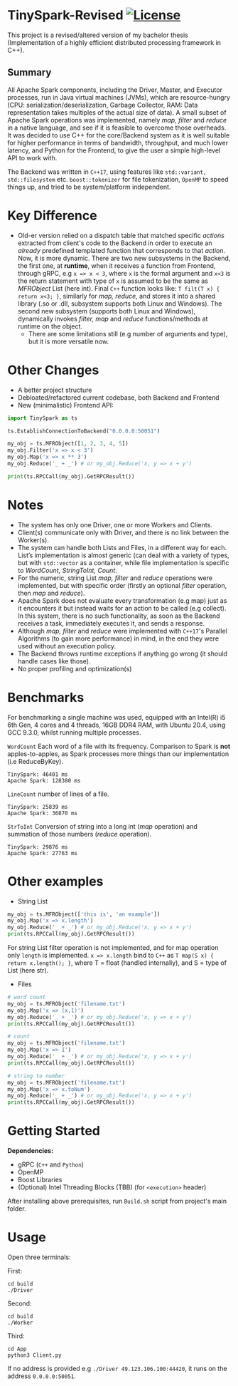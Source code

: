 # TinySpark-Revised	[![License](https://img.shields.io/badge/License-MIT-green.svg)](https://github.com/tonyspan/TinySpark-Revised/blob/master/LICENSE)

This project is a revised/altered version of my bachelor thesis (Implementation of a highly efficient distributed processing framework in C++).

## Summary

All Apache Spark components, including the Driver, Master, and Executor processes, run in Java virtual machines (JVMs), which are resource-hungry (CPU: serialization/deserialization, Garbage Collector, RAM: Data representation takes multiples of the actual size of data). A small subset of Apache Spark operations was implemented, namely *map, filter* and *reduce* in a native language, and see if it is feasible to overcome those overheads. It was decided to use C++ for the core/Backend system as it is well suitable for higher performance in terms of bandwidth, throughput, and much lower latency, and Python for the Frontend, to give the user a simple high-level API to work with.

The Backend was written in `C++17`, using features like `std::variant, std::filesystem` etc. `boost::tokenizer` for file tokenization, `OpenMP` to speed things up, and tried to be system/platform independent.

# Key Difference
* Old-er version relied on a dispatch table that matched specific *actions* extracted from client's code to the Backend in order to execute an *already* predefined templated function that corresponds to that *action*. Now, it is more dynamic. 
There are two new subsystems in the Backend, the first one, at **runtime**, when it receives a function from Frontend, through gRPC, e.g `x => x < 3`, where `x` is the formal argument and `x<3` is the return statement with type of `x` is assumed to be the same as *MFRObject* List (here int). Final `C++` function looks like: ```T filt(T x) { return x<3; }```, similarly for *map, reduce*, and stores it into a shared library (.so or .dll, subsystem supports both Linux and Windows).
The second new subsystem (supports both Linux and Windows), dynamically invokes *filter, map* and *reduce* functions/methods at runtime on the object.
	* There are some limitations still (e.g number of arguments and type), but it is more versatile now.

# Other Changes
* A better project structure
* Debloated/refactored current codebase, both Backend and Frontend
* New (minimalistic) Frontend API:

```python
import TinySpark as ts

ts.EstablishConnectionToBackend("0.0.0.0:50051")

my_obj = ts.MFRObject([1, 2, 3, 4, 5])
my_obj.Filter('x => x < 3')
my_obj.Map('x => x ** 3')
my_obj.Reduce('_ + _') # or my_obj.Reduce('x, y => x + y')

print(ts.RPCCall(my_obj).GetRPCResult())
```

# Notes
* The system has only one Driver, one or more Workers and Clients.
* Client(s) communicate only with Driver, and there is no link between the Worker(s).
* The system can handle both Lists and Files, in a different way for each. List’s implementation is almost generic (can deal with a variety of types, but with `std::vector` as a container, while file implementation is specific to *WordCount, StringToInt, Count*.
* For the numeric, string List *map, filter* and *reduce* operations were implemented, but with specific order (firstly an optional *filter* operation, then *map* and *reduce*).
* Apache Spark does not evaluate every transformation (e.g map) just as it encounters it but instead waits for an action to be called (e.g collect). In this system, there is no such functionality, as soon as the Backend receives a task, immediately executes it, and sends a response.
* Although *map, filter* and *reduce* were implemented with `C++17`'s Parallel Algorithms (to gain more performance) in mind, in the end they were used without an execution policy.
* The Backend throws runtime exceptions if anything go wrong (it should handle cases like those).
* No proper profiling and optimization(s)

# Benchmarks
For benchmarking a single machine was used, equipped with an Intel(R) i5 6th Gen, 4 cores and 4 threads, 16GB DDR4 RAM, with Ubuntu 20.4, using GCC 9.3.0, whilst running multiple processes.

`WordCount` Each word of a file with its frequency. Comparison to Spark is **not** apples-to-apples, as Spark processes more things than our implementation (i.e ReduceByKey).
```
TinySpark: 46401 ms
Apache Spark: 128380 ms
```
`LineCount` number of lines of a file.
```
TinySpark: 25839 ms
Apache Spark: 36870 ms
```
`StrToInt` Conversion of string into a long int (*map* operation) and summation of those numbers (*reduce* operation).
```
TinySpark: 29876 ms
Apache Spark: 27763 ms
```
# Other examples
* String List

```python
my_obj = ts.MFRObject(['this is', 'an example'])
my_obj.Map('x => x.length')
my_obj.Reduce('_ + _') # or my_obj.Reduce('x, y => x + y')
print(ts.RPCCall(my_obj).GetRPCResult())
```
For string List filter operation is not implemented, and for map operation only `length` is implemented. `x => x.length` bind to `C++` as `T map(S x) { return x.length(); }`, where T = float (handled internally), and S = type of List (here str).

* Files

```python
# word count
my_obj = ts.MFRObject('filename.txt')
my_obj.Map('x => (x,1)')
my_obj.Reduce('_ + _') # or my_obj.Reduce('x, y => x + y')
print(ts.RPCCall(my_obj).GetRPCResult())

# count
my_obj = ts.MFRObject('filename.txt')
my_obj.Map('x => 1')
my_obj.Reduce('_ + _') # or my_obj.Reduce('x, y => x + y')
print(ts.RPCCall(my_obj).GetRPCResult())

# string to number
my_obj = ts.MFRObject('filename.txt')
my_obj.Map('x => x.toNum')
my_obj.Reduce('_ + _') # or my_obj.Reduce('x, y => x + y')
print(ts.RPCCall(my_obj).GetRPCResult())
```

# Getting Started
**Dependencies:**
* gRPC (`C++` and `Python`)
* OpenMP
* Boost Libraries
* (Optional) Intel Threading Blocks (TBB) (for `<execution>` header)

After installing above prerequisites, run `Build.sh` script from project's main folder.

# Usage
Open three terminals:

First:
```
cd build
./Driver
```
Second:
```
cd build
./Worker
```
Third:
```
cd App
python3 Client.py
```
If no address is provided e.g `./Driver 49.123.106.100:44420`, it runs on the address `0.0.0.0:50051`.